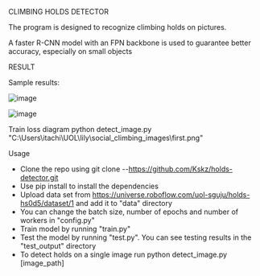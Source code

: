 CLIMBING HOLDS DETECTOR

The program is designed to recognize climbing holds on pictures.

A faster R-CNN model with an FPN backbone is used to guarantee better accuracy, especially on small objects

RESULT

Sample results:

![image](https://github.com/Kskz/holds-detector/assets/63345177/3a4fe29e-b884-4e22-97a4-f61bc71bf74a)

![image](https://github.com/Kskz/holds-detector/assets/63345177/17a153f2-ace9-4522-b078-203f92fbe161)

Train loss diagram 
python detect_image.py "C:\Users\itachi\UOL\lily\social_climbing_images\first.png"

Usage
- Clone the repo using git clone --https://github.com/Kskz/holds-detector.git
- Use pip install to install the dependencies
- Upload data set from https://universe.roboflow.com/uol-sguju/holds-hs0d5/dataset/1 and add it to "data" directory
- You can change the batch size, number of epochs and number of workers in "config.py"
- Train model by running "train.py"
- Test the model by running "test.py". You can see testing results in the "test_output" directory
- To detect holds on a single image run python detect_image.py [image_path]
